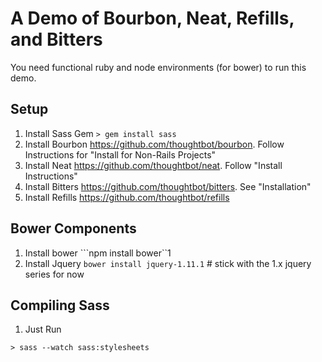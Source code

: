# A Demo of Bourbon, Neat, Refills, and Bitters

You need functional ruby and node environments (for bower) to run this demo. 

## Setup 
1. Install Sass Gem ```> gem install sass```
2. Install Bourbon https://github.com/thoughtbot/bourbon. Follow Instructions for "Install for Non-Rails Projects"
3. Install Neat https://github.com/thoughtbot/neat. Follow "Install Instructions"
4. Install Bitters https://github.com/thoughtbot/bitters. See "Installation"
5. Install Refills https://github.com/thoughtbot/refills


## Bower Components

1. Install bower ```npm install bower``1
2. Install Jquery ```bower install jquery-1.11.1``` # stick with the 1.x jquery series for now


## Compiling Sass 

1. Just Run
```
> sass --watch sass:stylesheets
```